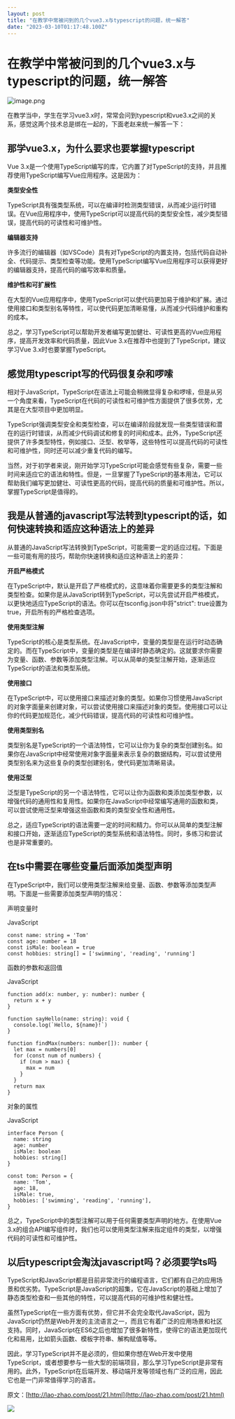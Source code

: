 ```yaml
---
layout: post
title: "在教学中常被问到的几个vue3.x与typescript的问题，统一解答"
date: "2023-03-10T01:17:48.100Z"
---
```

在教学中常被问到的几个vue3.x与typescript的问题，统一解答
====================================

  

![image.png](http://lao-zhao.com/zb_users/upload/2023/02/202302271677491468191515.png)

在教学当中，学生在学习vue3.x时，常常会问到typescript和vue3.x之间的关系，感觉这两个技术总是绑在一起的，下面老赵来统一解答一下：

那学vue3.x，为什么要求也要掌握typescript
----------------------------

Vue 3.x是一个使用TypeScript编写的库，它内置了对TypeScript的支持，并且推荐使用TypeScript编写Vue应用程序。这是因为：

**类型安全性**

TypeScript具有强类型系统，可以在编译时检测类型错误，从而减少运行时错误。在Vue应用程序中，使用TypeScript可以提高代码的类型安全性，减少类型错误，提高代码的可读性和可维护性。

**编辑器支持**

许多流行的编辑器（如VSCode）具有对TypeScript的内置支持，包括代码自动补全、代码提示、类型检查等功能。使用TypeScript编写Vue应用程序可以获得更好的编辑器支持，提高代码的编写效率和质量。

**维护性和可扩展性**

在大型的Vue应用程序中，使用TypeScript可以使代码更加易于维护和扩展。通过使用接口和类型别名等特性，可以使代码更加清晰易懂，从而减少代码维护和重构的成本。

总之，学习TypeScript可以帮助开发者编写更加健壮、可读性更高的Vue应用程序，提高开发效率和代码质量，因此Vue 3.x在推荐中也提到了TypeScript，建议学习Vue 3.x时也要掌握TypeScript。

感觉用typescript写的代码很复杂和啰嗦
-----------------------

相对于JavaScript，TypeScript在语法上可能会稍微显得复杂和啰嗦，但是从另一个角度来看，TypeScript在代码的可读性和可维护性方面提供了很多优势，尤其是在大型项目中更加明显。

TypeScript强调类型安全和类型检查，可以在编译阶段就发现一些类型错误和潜在的运行时错误，从而减少代码调试和修复的时间和成本。此外，TypeScript还提供了许多类型特性，例如接口、泛型、枚举等，这些特性可以提高代码的可读性和可维护性，同时还可以减少重复代码的编写。

当然，对于初学者来说，刚开始学习TypeScript可能会感觉有些复杂，需要一些时间来适应它的语法和特性。但是，一旦掌握了TypeScript的基本用法，它可以帮助我们编写更加健壮、可读性更高的代码，提高代码的质量和可维护性。所以，掌握TypeScript是值得的。

我是从普通的javascript写法转到typescript的话，如何快速转换和适应这种语法上的差异
--------------------------------------------------

从普通的JavaScript写法转换到TypeScript，可能需要一定的适应过程。下面是一些可能有用的技巧，帮助你快速转换和适应这种语法上的差异：

**开启严格模式**

在TypeScript中，默认是开启了严格模式的，这意味着你需要更多的类型注解和类型检查。如果你是从JavaScript转到TypeScript，可以先尝试开启严格模式，以更快地适应TypeScript的语法。你可以在tsconfig.json中将"strict": true设置为true，开启所有的严格检查选项。

**使用类型注解**

TypeScript的核心是类型系统。在JavaScript中，变量的类型是在运行时动态确定的。而在TypeScript中，变量的类型是在编译时静态确定的。这就要求你需要为变量、函数、参数等添加类型注解。可以从简单的类型注解开始，逐渐适应TypeScript的语法和类型系统。

**使用接口**

在TypeScript中，可以使用接口来描述对象的类型。如果你习惯使用JavaScript的对象字面量来创建对象，可以尝试使用接口来描述对象的类型。使用接口可以让你的代码更加规范化，减少代码错误，提高代码的可读性和可维护性。

**使用类型别名**

类型别名是TypeScript的一个语法特性，它可以让你为复杂的类型创建别名。如果你在JavaScript中经常使用对象字面量来表示复杂的数据结构，可以尝试使用类型别名来为这些复杂的类型创建别名，使代码更加清晰易读。

**使用泛型**

泛型是TypeScript的另一个语法特性，它可以让你为函数和类添加类型参数，以增强代码的通用性和复用性。如果你在JavaScript中经常编写通用的函数和类，可以尝试使用泛型来增强这些函数和类的类型安全性和通用性。

总之，适应TypeScript的语法需要一定的时间和精力。你可以从简单的类型注解和接口开始，逐渐适应TypeScript的类型系统和语法特性。同时，多练习和尝试也是非常重要的。

在ts中需要在哪些变量后面添加类型声明
-------------------

在TypeScript中，我们可以使用类型注解来给变量、函数、参数等添加类型声明。下面是一些需要添加类型声明的情况：

声明变量时

JavaScript

    const name: string = 'Tom'
    const age: number = 18
    const isMale: boolean = true
    const hobbies: string[] = ['swimming', 'reading', 'running']

函数的参数和返回值

JavaScript

    function add(x: number, y: number): number {
      return x + y
    }
     
    function sayHello(name: string): void {
      console.log(`Hello, ${name}!`)
    }
     
    function findMax(numbers: number[]): number {
      let max = numbers[0]
      for (const num of numbers) {
        if (num > max) {
          max = num
        }
      }
      return max
    }

对象的属性

JavaScript

    interface Person {
      name: string
      age: number
      isMale: boolean
      hobbies: string[]
    }
     
    const tom: Person = {
      name: 'Tom',
      age: 18,
      isMale: true,
      hobbies: ['swimming', 'reading', 'running'],
    }

总之，TypeScript中的类型注解可以用于任何需要类型声明的地方。在使用Vue 3.x的组合API编写组件时，我们也可以使用类型注解来指定组件的类型，以增强代码的可读性和可维护性。

以后typescript会淘汰javascript吗？必须要学ts吗
----------------------------------

TypeScript和JavaScript都是目前非常流行的编程语言，它们都有自己的应用场景和优劣势。TypeScript是JavaScript的超集，它在JavaScript的基础上增加了静态类型检查和一些其他的特性，可以提高代码的可维护性和健壮性。

虽然TypeScript在一些方面有优势，但它并不会完全取代JavaScript，因为JavaScript仍然是Web开发的主流语言之一，而且它有着广泛的应用场景和社区支持。同时，JavaScript在ES6之后也增加了很多新特性，使得它的语法更加现代化和易用，比如箭头函数、模板字符串、解构赋值等等。

因此，学习TypeScript并不是必须的，但如果你想在Web开发中使用TypeScript，或者想要参与一些大型的前端项目，那么学习TypeScript是非常有用的。此外，TypeScript在后端开发、移动端开发等领域也有广泛的应用，因此它也是一门非常值得学习的语言。

原文：[http://lao-zhao.com/post/21.html](http://lao-zhao.com/post/21.html)

![](https://img2023.cnblogs.com/blog/3120763/202303/3120763-20230309221300928-559068292.png)
